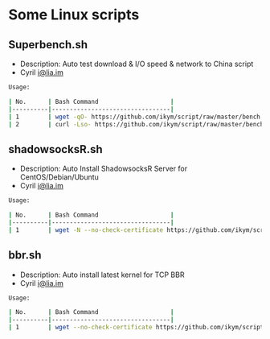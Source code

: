 # Some Linux scripts

## Superbench.sh
- Description: Auto test download & I/O speed & network to China script
- Cyril <i@lia.im>

```bash
Usage:

| No.      | Bash Command                    |
|----------|---------------------------------|
| 1        | wget -qO- https://github.com/ikym/script/raw/master/bench.sh | bash       |
| 2        | curl -Lso- https://github.com/ikym/script/raw/master/bench.sh | bash      |
```

## shadowsocksR.sh
- Description: Auto Install ShadowsocksR Server for CentOS/Debian/Ubuntu
- Cyril <i@lia.im>

```bash
Usage:

| No.      | Bash Command                    |
|----------|---------------------------------|
| 1        | wget -N --no-check-certificate https://github.com/ikym/script/raw/master/shadowsocksR.sh && chmod +x shadowsocksR.sh && bash shadowsocksR.sh       |
```

## bbr.sh
- Description: Auto install latest kernel for TCP BBR
- Cyril <i@lia.im>

```bash
Usage:

| No.      | Bash Command                    |
|----------|---------------------------------|
| 1        | wget --no-check-certificate https://github.com/ikym/script/raw/master/bbr.sh && chmod +x bbr.sh && ./bbr.sh       |
```
